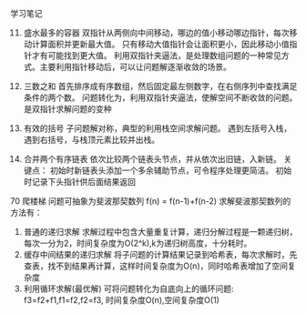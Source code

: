 学习笔记

11. 盛水最多的容器
双指针从两侧向中间移动，哪边的值小移动哪边指针，每次移动计算面积并更新最大值。
只有移动大值指针会让面积更小，因此移动小值指针才有可能找到更大值。
利用双指针夹逼法，是处理数组问题的一种常见方式。主要利用指针移动后，可以让问题解逐渐收敛的场景。

15. 三数之和
首先排序成有序数组，然后固定最左侧数字，在右侧序列中查找满足条件的两个数。
问题转化为，利用双指针夹逼法，使解空间不断收敛的问题。
是双指针求解问题的变种

20. 有效的括号
子问题解对称，典型的利用栈空间求解问题。
遇到左括号入栈，遇到右括号，与栈顶元素比较并出栈。

21. 合并两个有序链表
依次比较两个链表头节点，并从依次出旧链，入新链。
关键点：
初始时新链表头添加一个多余辅助节点，可令程序处理更简洁。
初始时记录下头指针供后面结果返回

70 爬楼梯
问题可抽象为斐波那契数列
f(n) = f(n-1)+f(n-2)
求解斐波那契数列的方法有：
1) 普通的递归求解
求解过程中包含大量重复计算，递归分解过程是一颗递归树，每次一分为2，时间复杂度为O(2^k),k为递归树高度，十分耗时。
2) 缓存中间结果的递归求解
将子问题的计算结果记录到哈希表，每次求解时，先查表，找不到结果再计算，这样时间复杂度为O(n)，同时哈希表增加了空间复杂度
3) 利用循环求解(最优解)
可将问题转化为自底向上的循环问题: f3=f2+f1,f1=f2,f2=f3, 时间复杂度O(n),空间复杂度O(1)

